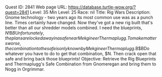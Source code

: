 Quest ID: 2841
Web page URL: https://database.turtle-wow.org/?quest=2841
Level: 35
Min Level: 25
Race: nil
Title: Rig Wars
Description: Gnome technology - two years ago its most common use was as a punch line. Times certainly have changed. Now they've got a new rig built that's better than all our shredder models combined. I need the blueprints, $N!$B$BUnfortunately, the plans are locked away in a safe near Mekgineer Thermaplugg. To make matters worse, the combination to the safe is only known by Mekgineer Thermaplugg.$B$BDo whatever you have to do to get that combination, $N. Then crack open that safe and bring back those blueprints!
Objective: Retrieve the Rig Blueprints and Thermaplugg's Safe Combination from Gnomeregan and bring them to Nogg in Orgrimmar.
